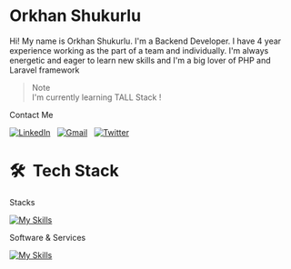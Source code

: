 # Orkhan Shukurlu

Hi! My name is Orkhan Shukurlu. I'm a Backend Developer. I have 4 year experience working as
the part of a team and individually. I'm always energetic and eager to learn new skills and I'm a big lover of
PHP and Laravel framework

> Note  
> I'm currently learning TALL Stack !

Contact Me

<a href="https://www.linkedin.com/in/orkhansh" target="_blank"><img src="https://img.shields.io/badge/linkedin-%230077B5.svg?&style=for-the-badge&logo=linkedin&logoColor=white" alt="LinkedIn" /></a>&nbsp;&nbsp;
<a href="mailto:orkahndev@gmail.com" target="_blank"><img src="https://img.shields.io/badge/gmail-%23D14836.svg?&style=for-the-badge&logo=gmail&logoColor=white" alt="Gmail"/></a>&nbsp;&nbsp;
<a href="https://twitter.com/orkhanshukur" target="_blank"><img src="https://img.shields.io/badge/Twitter-%231DA1F2.svg?&style=for-the-badge&logo=twitter&logoColor=white" alt="Twitter"/></a>&nbsp;&nbsp;

# 🛠 &nbsp;Tech Stack

Stacks

[![My Skills](https://skillicons.dev/icons?i=php,laravel,symfony,mysql,postgres,js,jquery,html,css,bootstrap&theme=light)](https://skillicons.dev)

Software & Services

[![My Skills](https://skillicons.dev/icons?i=git,postman,vscode,redis,stackoverflow,figma,linux&theme=light)](https://skillicons.dev)
